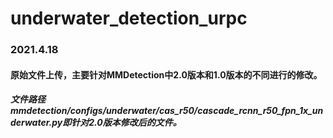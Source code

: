 # underwater_detection_urpc
### 2021.4.18
#### 原始文件上传，主要针对MMDetection中2.0版本和1.0版本的不同进行的修改。
##### 文件路径　mmdetection/configs/underwater/cas_r50/cascade_rcnn_r50_fpn_1x_underwater.py即针对2.0版本修改后的文件。
